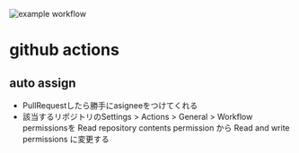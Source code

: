 ![example workflow](https://github.com/scp-aguro/base/actions/workflows/assign_auto.yml/badge.svg)

# github actions
## auto assign
  - PullRequestしたら勝手にasigneeをつけてくれる
  - 該当するリポジトリのSettings > Actions > General > Workflow permissionsを
Read repository contents permission から Read and write permissions に変更する

